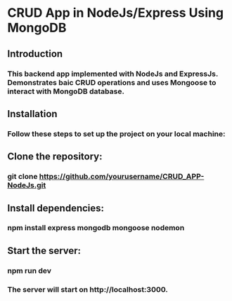 # CRUD App in NodeJs/Express Using MongoDB

## Introduction

### This backend app implemented with NodeJs and ExpressJs. Demonstrates baic CRUD operations and uses Mongoose to interact with MongoDB database.

## Installation
### Follow these steps to set up the project on your local machine:

## Clone the repository:

### git clone https://github.com/yourusername/CRUD_APP-NodeJs.git

## Install dependencies:
### npm install express mongodb mongoose nodemon

## Start the server:
### npm run dev

### The server will start on http://localhost:3000.
